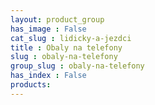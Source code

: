```yaml
---
layout: product_group
has_image : False
cat_slug : lidicky-a-jezdci
title : Obaly na telefony
slug : obaly-na-telefony
group_slug : obaly-na-telefony
has_index : False
products:
---
```


